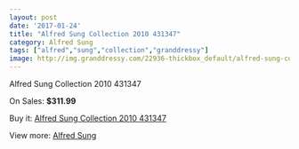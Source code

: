 ```yaml
---
layout: post
date: '2017-01-24'
title: "Alfred Sung Collection 2010 431347"
category: Alfred Sung
tags: ["alfred","sung","collection","granddressy"]
image: http://img.granddressy.com/22936-thickbox_default/alfred-sung-collection-2010-431347.jpg
---
```

Alfred Sung Collection 2010 431347

On Sales: **$311.99**
<a href="https://www.granddressy.com/en/alfred-sung/21884-alfred-sung-collection-2010-431347.html"><amp-img layout="responsive" width="600" height="600" src="//img.granddressy.com/22936-thickbox_default/alfred-sung-collection-2010-431347.jpg" alt="Alfred Sung Collection 2010 431347 0" /></a>

Buy it: [Alfred Sung Collection 2010 431347](https://www.granddressy.com/en/alfred-sung/21884-alfred-sung-collection-2010-431347.html "Alfred Sung Collection 2010 431347")

View more: [Alfred Sung](https://www.granddressy.com/en/350-alfred-sung "Alfred Sung")